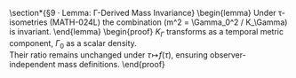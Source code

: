 \section*{§9 · Lemma: Γ-Derived Mass Invariance}
\begin{lemma}
Under τ-isometries (MATH-024L) the combination 
\(m^2 = \Gamma_0^2 / K_\Gamma\) 
is invariant.
\end{lemma}
\begin{proof}
$K_\Gamma$ transforms as a temporal metric component, $\Gamma_0$ as a scalar density.  
Their ratio remains unchanged under $\tau\!\mapsto\!f(\tau)$, ensuring observer-independent mass definitions.
\end{proof}